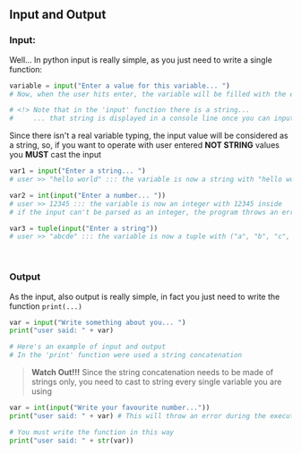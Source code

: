 ## Input and Output

### Input:
Well... In python input is really simple, as you just need to write a single function:

```py
variable = input("Enter a value for this variable... ")
# Now, when the user hits enter, the variable will be filled with the entered value

# <!> Note that in the 'input' function there is a string...
#     ... that string is displayed in a console line once you can input the variable value
```

Since there isn't a real variable typing, the input value will be considered as a string, so,
if you want to operate with user entered **NOT STRING** values you **MUST** cast the input

```py
var1 = input("Enter a string... ")
# user >> "hello world" ::: the variable is now a string with "hello world" inside

var2 = int(input("Enter a number... "))
# user >> 12345 ::: the variable is now an integer with 12345 inside
# if the input can't be parsed as an integer, the program throws an error

var3 = tuple(input("Enter a string"))
# user >> "abcde" ::: the variable is now a tuple with ("a", "b", "c", "d", "e") inside
```
<br />

### Output
As the input, also output is really simple, in fact you just need to write the function `print(...)`

```py
var = input("Write something about you... ")
print("user said: " + var)

# Here's an example of input and output
# In the 'print' function were used a string concatenation
```

> **Watch Out!!!** Since the string concatenation needs to be made of strings only, you need to cast to string every single variable you are using

```py
var = int(input("Write your favourite number..."))
print("user said: " + var) # This will throw an error during the execution

# You must write the function in this way
print("user said: " + str(var))

```
